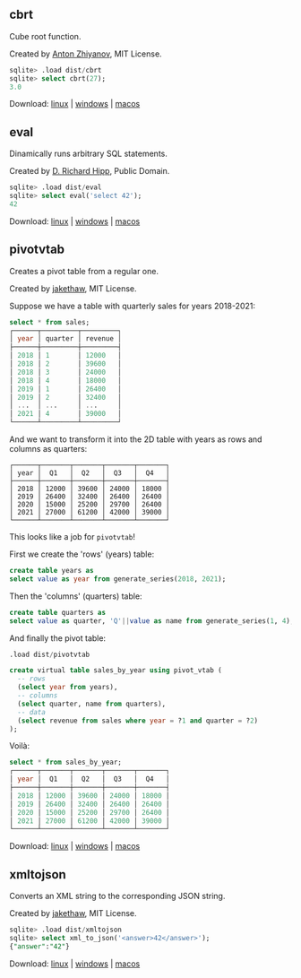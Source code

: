 ## cbrt

Cube root function.

Created by [Anton Zhiyanov](https://github.com/nalgeon/sqlean/blob/incubator/src/cbrt.c), MIT License.

```sql
sqlite> .load dist/cbrt
sqlite> select cbrt(27);
3.0
```

Download: [linux](https://github.com/nalgeon/sqlean/releases/download/incubator/cbrt.so) | [windows](https://github.com/nalgeon/sqlean/releases/download/incubator/cbrt.dll) | [macos](https://github.com/nalgeon/sqlean/releases/download/incubator/cbrt.dylib)

## eval

Dinamically runs arbitrary SQL statements.

Created by [D. Richard Hipp](https://sqlite.org/src/file/ext/misc/eval.c), Public Domain.

```sql
sqlite> .load dist/eval
sqlite> select eval('select 42');
42
```

Download: [linux](https://github.com/nalgeon/sqlean/releases/download/incubator/eval.so) | [windows](https://github.com/nalgeon/sqlean/releases/download/incubator/eval.dll) | [macos](https://github.com/nalgeon/sqlean/releases/download/incubator/eval.dylib)

## pivotvtab

Creates a pivot table from a regular one.

Created by [jakethaw](https://github.com/jakethaw/pivot_vtab), MIT License.

Suppose we have a table with quarterly sales for years 2018-2021:

```sql
select * from sales;
┌──────┬─────────┬─────────┐
│ year │ quarter │ revenue │
├──────┼─────────┼─────────┤
│ 2018 │ 1       │ 12000   │
│ 2018 │ 2       │ 39600   │
│ 2018 │ 3       │ 24000   │
│ 2018 │ 4       │ 18000   │
│ 2019 │ 1       │ 26400   │
│ 2019 │ 2       │ 32400   │
│ ...  │ ...     │ ...     │
│ 2021 │ 4       │ 39000   │
└──────┴─────────┴─────────┘
```

And we want to transform it into the 2D table with years as rows and columns as quarters:

```
┌──────┬───────┬───────┬───────┬───────┐
│ year │  Q1   │  Q2   │  Q3   │  Q4   │
├──────┼───────┼───────┼───────┼───────┤
│ 2018 │ 12000 │ 39600 │ 24000 │ 18000 │
│ 2019 │ 26400 │ 32400 │ 26400 │ 26400 │
│ 2020 │ 15000 │ 25200 │ 29700 │ 26400 │
│ 2021 │ 27000 │ 61200 │ 42000 │ 39000 │
└──────┴───────┴───────┴───────┴───────┘
```

This looks like a job for `pivotvtab`!

First we create the 'rows' (years) table:

```sql
create table years as
select value as year from generate_series(2018, 2021);
```

Then the 'columns' (quarters) table:

```sql
create table quarters as
select value as quarter, 'Q'||value as name from generate_series(1, 4);
```

And finally the pivot table:

```sql
.load dist/pivotvtab

create virtual table sales_by_year using pivot_vtab (
  -- rows
  (select year from years),
  -- columns
  (select quarter, name from quarters),
  -- data
  (select revenue from sales where year = ?1 and quarter = ?2)
);
```

Voilà:

```sql
select * from sales_by_year;
┌──────┬───────┬───────┬───────┬───────┐
│ year │  Q1   │  Q2   │  Q3   │  Q4   │
├──────┼───────┼───────┼───────┼───────┤
│ 2018 │ 12000 │ 39600 │ 24000 │ 18000 │
│ 2019 │ 26400 │ 32400 │ 26400 │ 26400 │
│ 2020 │ 15000 │ 25200 │ 29700 │ 26400 │
│ 2021 │ 27000 │ 61200 │ 42000 │ 39000 │
└──────┴───────┴───────┴───────┴───────┘
```

Download: [linux](https://github.com/nalgeon/sqlean/releases/download/incubator/pivotvtab.so) | [windows](https://github.com/nalgeon/sqlean/releases/download/incubator/pivotvtab.dll) | [macos](https://github.com/nalgeon/sqlean/releases/download/incubator/pivotvtab.dylib)

## xmltojson

Converts an XML string to the corresponding JSON string.

Created by [jakethaw](https://github.com/jakethaw/xml_to_json), MIT License.

```sql
sqlite> .load dist/xmltojson
sqlite> select xml_to_json('<answer>42</answer>');
{"answer":"42"}
```

Download: [linux](https://github.com/nalgeon/sqlean/releases/download/incubator/xmltojson.so) | [windows](https://github.com/nalgeon/sqlean/releases/download/incubator/xmltojson.dll) | [macos](https://github.com/nalgeon/sqlean/releases/download/incubator/xmltojson.dylib)